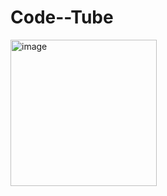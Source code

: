 ﻿# Code--Tube
<img width="234" alt="image" src="https://github.com/user-attachments/assets/3fd82322-07b6-4a13-a1e2-291e4eecfa40" />
